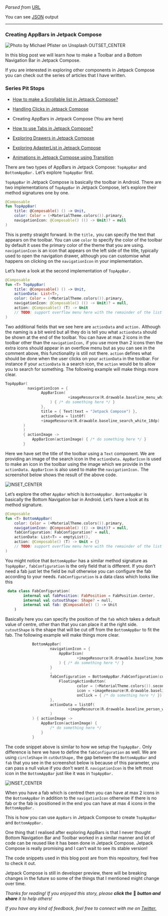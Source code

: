 *Parsed from* [URL](https://proandroiddev.com/creating-appbars-in-jetpack-compose-a8b5a5639930)

 You can see [JSON](./test6.json) output

----

### Creating AppBars in Jetpack Compose

![Photo by [Michael Pfister](https://unsplash.com/@pfista?utm_source=unsplash&utm_medium=referral&utm_content=creditCopyText) on [Unsplash](https://unsplash.com/?utm_source=unsplash&utm_medium=referral&utm_content=creditCopyText) OUTSET_CENTER](https://miro.medium.com/1*rCOaUFY2wEhaHfaKjOSFgA.jpeg)

In this blog post we will learn how to make a Toolbar and a Bottom Navigation Bar in Jetpack Compose.

If you are interested in exploring other components in Jetpack Compose you can check out the series of articles that I have written.

### Series Pit Stops

- [How to make a Scrollable list in Jetpack Compose?](https://proandroiddev.com/how-to-make-a-recyclerview-in-jetpack-compose-fd54417d8479)

- [Handling Clicks in Jetpack Compose](https://proandroiddev.com/handling-clicks-in-jetpack-compose-3800379845c4)

- Creating AppBars in Jetpack Compose (You are here)

- [How to use Tabs in Jetpack Compose?](https://proandroiddev.com/how-to-use-tabs-in-jetpack-compose-41491be61c39)

- [Exploring Drawers in Jetpack Compose](https://android.jlelse.eu/exploring-drawers-in-jetpack-compose-3131e6f1b07b)

- [Exploring AdapterList in Jetpack Compose](https://proandroiddev.com/exploring-adapterlist-in-jetpack-compose-1615865d8e7d)

- [Animations in Jetpack Compose using Transition](https://proandroiddev.com/animations-in-jetpack-compose-using-transition-25d5d2143401)

There are two types of AppBars in Jetpack Compose: `TopAppBar` and `BottomAppBar.` Let’s explore `TopAppBar` first.

`TopAppBar` in Jetpack Compose is basically the toolbar in Android. There are two implementations of `TopAppBar` in Jetpack Compose, let’s explore their method signatures one by one.

```kt
@Composable
fun TopAppBar(
    title: @Composable() () -> Unit,
    color: Color = (+MaterialTheme.colors()).primary,
    navigationIcon: @Composable() (() -> Unit)? = null
)
```

This is pretty straight forward. In the `title,` you can specify the text that appears on the toolbar. You can use `color` to specify the color of the toolbar by default it uses the primary color of the theme that you are using. `navigationIcon` is an icon that appears on the left side of the title, typically used to open the navigation drawer, although you can customise what happens on clicking on the `navigationIcon` in your implementation.

Let’s have a look at the second implementation of `TopAppBar.`

```kt
@Composable
fun <T> TopAppBar(
    title: @Composable() () -> Unit,
    actionData: List<T>,
    color: Color = (+MaterialTheme.colors()).primary,
    navigationIcon: @Composable() (() -> Unit)? = null,
    action: @Composable() (T) -> Unit
    // TODO: support overflow menu here with the remainder of the list
)
```

Two additional fields that we see here are `actionData` and `action.` Although the naming is a bit weird but all they do is tell you what `actionData` should be shown at the end of the toolbar. You can have at max 2 icons in the toolbar other than the `navigationIcon,` if you use more than 2 icons then the extra icons should appear in an overflow menu but as you can see in the comment above, this functionality is still not there. `action` defines what should be done when the user clicks on your `actionData` in the toolbar. For instance if your `actionData` is a search icon, the `action` would be to allow you to search for something. The following example will make things more clear.

```kt
TopAppBar(
          navigationIcon = {
                AppBarIcon(
                            +imageResource(R.drawable.baseline_menu_white_18dp)
                    ) { /* do something here */ }
                },
                title = { Text(text = "Jetpack Compose") },
                actionData = listOf(
                +imageResource(R.drawable.baseline_search_white_18dp)
        )
        )
        { actionImage ->
            AppBarIcon(actionImage) { /* do something here */ }
        }
```

Here we have set the title of the toolbar using a `Text` component. We are providing an image of the search icon in the `actionData.` `AppBarIcon` is used to make an icon in the toolbar using the image which we provide in the `actionData.` `AppBarIcon` is also used to make the `navigationIcon.` The screenshot below shows the result of the above code.

![ INSET_CENTER](https://miro.medium.com/1*6x6Lja656NoOs1XNxHfMRA.png)

Let’s explore the other `AppBar` which is `BottomAppBar.` `BottomAppBar` is basically the Bottom Navigation bar in Android. Let’s have a look at its method signature.

```kt
@Composable
fun <T> BottomAppBar(
    color: Color = (+MaterialTheme.colors()).primary,
    navigationIcon: @Composable() (() -> Unit)? = null,
    fabConfiguration: FabConfiguration? = null,
    actionData: List<T> = emptyList(),
    action: @Composable() (T) -> Unit = {}
    // TODO: support overflow menu here with the remainder of the list
)
```

You might notice that `BottomAppBar` has a similar method signature as `TopAppBar,` `fabConfiguration` is the only field that is different. If you don’t need a fab just let the field be null otherwise you can configure the fab according to your needs. `FabConfiguration` is a data class which looks like this

```kt
 data class FabConfiguration(
        internal val fabPosition: FabPosition = FabPosition.Center,
        internal val cutoutShape: Shape? = null,
        internal val fab: @Composable() () -> Unit
    )
```

Basically here you can specify the position of the `fab` which takes a default value of centre, other than that you can place it at the right side. `cutoutShape` is the shape that will be cut off from the `BottomAppBar` to fit the fab. The following example will make things more clear.

```kt
            BottomAppBar(
                    navigationIcon = {
                        AppBarIcon(
                                +imageResource(R.drawable.baseline_home_white_18dp)
                        ) { /* do something here */ }
                    }
                    ,
                    fabConfiguration = BottomAppBar.FabConfiguration(cutoutShape = CircleShape) {
                        FloatingActionButton(
                                color = (+MaterialTheme.colors()).secondary,
                                icon = +imageResource(R.drawable.baseline_check_white_18dp),
                                onClick = { /* do something here */ })
                    },
                    actionData = listOf(
                            +imageResource(R.drawable.baseline_person_white_18dp)
                    )
            ) { actionImage ->
                AppBarIcon(actionImage) {
                    /* do something here */
                }
            }
```

The code snippet above is similar to how we setup the `TopAppBar.` Only difference is here we have to define the `fabConfiguration` as well. We are using `circleShape` in `cutOutShape,` the gap between the `BottomAppBar` and `fab` that you see in the screenshot below is because of this parameter, you can pass a null value if you don’t want it. `navigationIcon` is the left most icon in the `BottomAppBar` just like it was in `TopAppBar.`

![ INSET_CENTER](https://miro.medium.com/1*HaU3aYcWr0FlYF1aXnP7Nw.png)

When you have a fab which is centred then you can have at max 2 icons in the `BottomAppBar` in addition to the `navigationIcon` otherwise if there is no fab or the fab is positioned in the end you can have at max 4 icons in the `BottomAppBar.`

This is how you can use `AppBars` in Jetpack Compose to create `TopAppBar` and `BottomAppBar.`

One thing that I realised after exploring AppBars is that I never thought Bottom Navigation Bar and Toolbar worked in a similar manner and lot of code can be reused like it has been done in Jetpack Compose. Jetpack Compose is really promising and I can’t wait to see its stable version!

The code snippets used in this blog post are from this repository, feel free to check it out.



Jetpack Compose is still in developer preview, there will be breaking changes in the future so some of the things that I mentioned might change over time.

*Thanks for reading! If you enjoyed this story, please **click the*** 👏 ***button and share** it to help others!*

*If you have any kind of feedback, feel free to connect with me on [Twitter.](https://twitter.com/NikitBhandari)*

